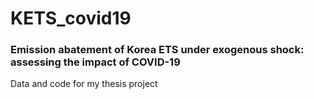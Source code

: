 # KETS_covid19
### Emission abatement of Korea ETS under exogenous shock: assessing the impact of COVID-19
Data and code for my thesis project
